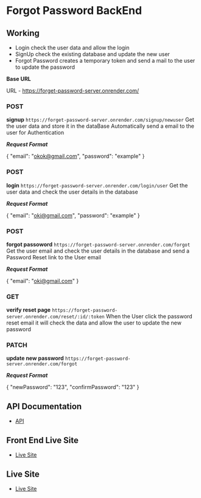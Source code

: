 # Forgot Password BackEnd

## Working
- Login check the user data and allow the login
- SignUp check the existing database and update the new user
- Forgot Password creates a temporary token and send a mail to the user to update the password

**Base URL**

URL - https://forget-password-server.onrender.com/

### POST
**signup**
  `https://forget-password-server.onrender.com/signup/newuser`
Get the user data and store it in the dataBase
Automatically send a email to the user for Authentication

***Request Format***

{
    "email": "okok@gmail.com",
    "password": "example"
}

### POST
**login**
  `https://forget-password-server.onrender.com/login/user`
Get the user data and check the user details in the database

***Request Format***

{
    "email": "oki@gmail.com",
    "password": "example"
}

### POST
**forgot passoword**
  `https://forget-password-server.onrender.com/forgot`
Get the user email and check the user details in the database and send a Password Reset link to the User email

***Request Format***

{
    "email": "oki@gmail.com"
}

### GET
**verify reset page**
  `https://forget-password-server.onrender.com/reset/:id/:token`
When the User click the password reset email it will check the data and allow the user to update the new password

### PATCH
**update new password**
  `https://forget-password-server.onrender.com/forgot`
  
***Request Format***

{
  "newPassword": "123",
  "confirmPassword": "123"
}

## API Documentation
- [API](https://documenter.getpostman.com/view/31335509/2s9YkkgPSB)

## Front End Live Site
- [Live Site](https://forgot-password-8161.netlify.app/)

## Live Site
- [Live Site](https://forget-password-server.onrender.com/)

